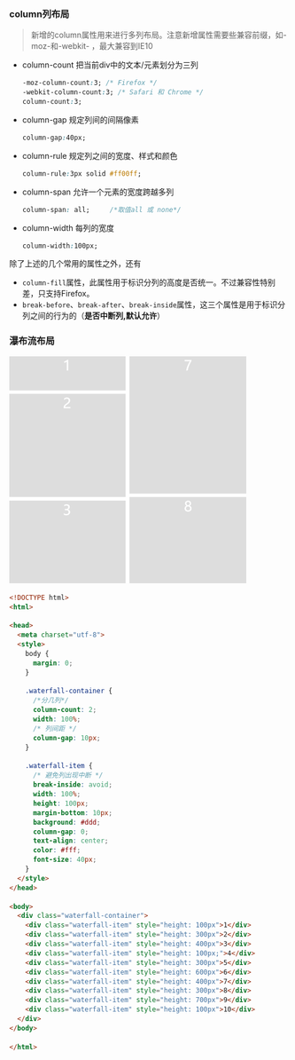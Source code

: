 ### column列布局

> 新增的column属性用来进行多列布局。注意新增属性需要些兼容前缀，如-moz-和-webkit- ，最大兼容到IE10

* column-count     把当前div中的文本/元素划分为三列

  ```css
  -moz-column-count:3; /* Firefox */
  -webkit-column-count:3; /* Safari 和 Chrome */
  column-count:3;
  ```

* column-gap         规定列间的间隔像素

  ```css
  column-gap:40px;
  ```

* column-rule         规定列之间的宽度、样式和颜色

  ```css
  column-rule:3px solid #ff00ff;
  ```

* column-span        允许一个元素的宽度跨越多列

  ```css
  column-span: all;     /*取值all 或 none*/
  ```

* column-width        每列的宽度

  ```css
  column-width:100px;
  ```



除了上述的几个常用的属性之外，还有

- `column-fill`属性，此属性用于标识分列的高度是否统一。不过兼容性特别差，只支持Firefox。
- `break-before`、`break-after`、`break-inside`属性，这三个属性是用于标识分列之间的行为的（**是否中断列,默认允许**）

### 瀑布流布局

<img src="./img/column.png" style="zoom:50%;" />

```html
<!DOCTYPE html>
<html>

<head>
  <meta charset="utf-8">
  <style>
    body {
      margin: 0;
    }

    .waterfall-container {
      /*分几列*/
      column-count: 2;
      width: 100%;
      /* 列间距 */
      column-gap: 10px;
    }

    .waterfall-item {
      /* 避免列出现中断 */
      break-inside: avoid;
      width: 100%;
      height: 100px;
      margin-bottom: 10px;
      background: #ddd;
      column-gap: 0;
      text-align: center;
      color: #fff;
      font-size: 40px;
    }
  </style>
</head>

<body>
  <div class="waterfall-container">
    <div class="waterfall-item" style="height: 100px">1</div>
    <div class="waterfall-item" style="height: 300px">2</div>
    <div class="waterfall-item" style="height: 400px">3</div>
    <div class="waterfall-item" style="height: 100px;">4</div>
    <div class="waterfall-item" style="height: 300px">5</div>
    <div class="waterfall-item" style="height: 600px">6</div>
    <div class="waterfall-item" style="height: 400px">7</div>
    <div class="waterfall-item" style="height: 300px">8</div>
    <div class="waterfall-item" style="height: 700px">9</div>
    <div class="waterfall-item" style="height: 100px">10</div>
  </div>
</body>

</html>
```

